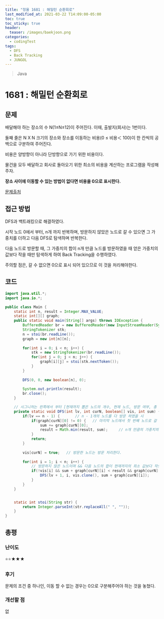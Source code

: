 ```yaml
---
title: "정올 1681 : 해밀턴 순환회로"
last_modified_at: 2021-03-22 T14:09:00-05:00
toc: true
toc_sticky: true
header:
  teaser: /images/baekjoon.png
categories: 
  - codingTest
tags:
  - DFS
  - Back Tracking
  - JUNGOL
---
```


> Java

1681 : 해밀턴 순환회로
=============
 
## 문제

배달해야 하는 장소의 수 N(1≤N≤12)이 주어진다. 이때, 출발지(회사)는 1번이다.

둘째 줄은 N X N 크기의 장소와 장소를 이동하는 비용(0 ≤ 비용＜ 100)이 한 칸씩의 공백으로 구분하여 주어진다.

비용은 양방향이 아니라 단방향으로 가기 위한 비용이다. 

물건을 모두 배달하고 회사로 돌아오기 위한 최소의 비용을 계산하는 프로그램을 작성해 주자.

**장소 사이에 이동할 수 있는 방법이 없다면 비용을 0으로 표시한다.**

[문제출처](http://www.jungol.co.kr/bbs/board.php?bo_table=pbank&wr_id=954&sca=3030)  

## 접근 방법
DFS과 백트래킹으로 해결하였다.  

시작 노드 0에서 부터, n개 까지 반복하며, 방문하지 않았은 노드로 갈 수 있으면 그 가중치를 더하고 다음 DFS로 탐색하며 반복한다.  

다음 노드로 방문할 때, 그 가중치의 합이 n개 만큼 노드를 방문하였을 때 얻은 가중치의 값보다 작을 때만 탐색하게 하여 Back Tracking을 수행하였다.  

주의할 점은, 갈 수 없으면 0으로 표시 되어 있으므로 이 것을 처리해야한다.

## 코드
```java
import java.util.*;
import java.io.*;

public class Main {
	static int n, result = Integer.MAX_VALUE;
	static int[][] graph;
	public static void main(String[] args) throws IOException {
		BufferedReader br = new BufferedReader(new InputStreamReader(System.in));
    	StringTokenizer stk;
    	n = stoi(br.readLine());
    	graph = new int[n][n];
    	
    	for(int i = 0; i < n; i++) {
    		stk = new StringTokenizer(br.readLine());
    		for(int j = 0; j < n; j++) {
    			graph[i][j] = stoi(stk.nextToken());
    		}
    	}
    	
    	DFS(0, 0, new boolean[n], 0);
    	
    	System.out.println(result);
    	br.close();
	}

	// 시그니처는 왼쪽에서 부터 [현재까지 뽑은 노드의 개수, 현재 노드, 방문 여부, 총 합]
	private static void DFS(int lv, int curN, boolean[] vis, int sum) {
		if(lv == n - 1) {		// n - 1개의 노드를 다 방문 하였을 시
			if(graph[curN][0] != 0) {	// 마지막 노드에서 첫 번째 노드로 갈 수 있으면
				sum += graph[curN][0];
				result = Math.min(result, sum);		// n개 만큼의 가중치의 최소 값을 갱신
			}
			return; 
		}
		
		vis[curN] = true;	// 방문한 노드는 방문 처리한다.
		
		for(int i = 1; i < n; i++) {
			// 방문하지 않은 노드이며 && 다음 노드의 합이 현재까지의 최소 값보다 작으며 && 이어져 있어 갈 수 있으면
			if(!vis[i] && sum + graph[curN][i] < result && graph[curN][i] != 0) {
				DFS(lv + 1, i, vis.clone(), sum + graph[curN][i]);
			}
		}
	}


	static int stoi(String str) {
    	return Integer.parseInt(str.replaceAll(" ", ""));
    }
}
```

## 총평
### 난이도
⭐⭐★★★
### 후기
문제의 조건 중 하나인, 이동 할 수 없는 경우는 0으로 구분해주어야 하는 것을 놓쳤다.  
### 개선할 점
없

<!-- ★
<img src="/images/codingTest/bj/문제번호.PNG" width="40%" height="40%">  

-->